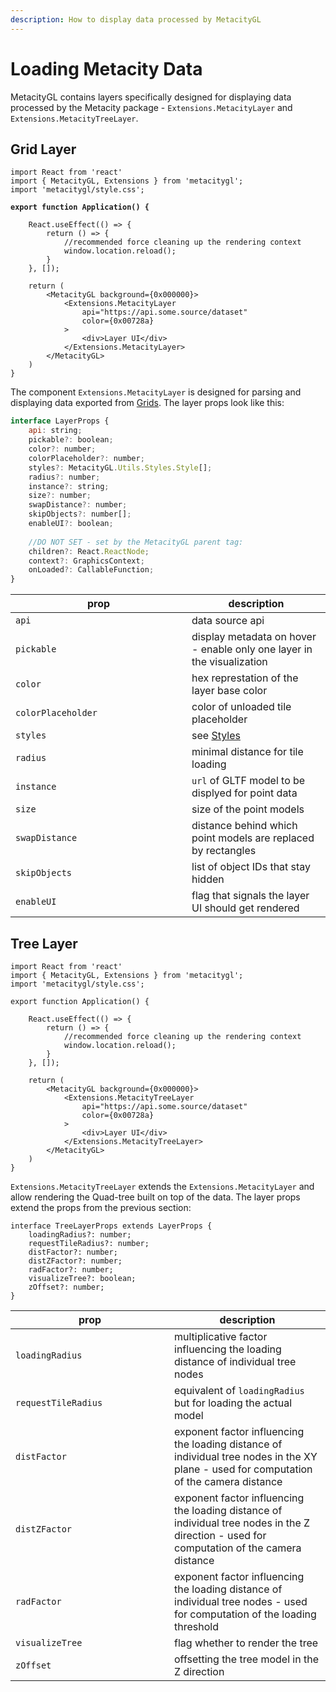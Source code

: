 ```yaml
---
description: How to display data processed by MetacityGL
---
```


# Loading Metacity Data

MetacityGL contains layers specifically designed for displaying data processed by the Metacity package - `Extensions.MetacityLayer` and `Extensions.MetacityTreeLayer`.

## Grid Layer

<pre class="language-tsx"><code class="lang-tsx">import React from 'react'
import { MetacityGL, Extensions } from 'metacitygl';
import 'metacitygl/style.css';

<strong>export function Application() {
</strong>
    React.useEffect(() => {
        return () => {
            //recommended force cleaning up the rendering context
            window.location.reload();
        }
    }, []);

    return (
        &#x3C;MetacityGL background={0x000000}>
            &#x3C;Extensions.MetacityLayer
                api="https://api.some.source/dataset"
                color={0x00728a}
            >
                &#x3C;div>Layer UI&#x3C;/div>
            &#x3C;/Extensions.MetacityLayer>
        &#x3C;/MetacityGL>
    )
}
</code></pre>

The component `Extensions.MetacityLayer` is designed for parsing and displaying data exported from [Grids](../../metacity/grids.md). The layer props look like this:&#x20;

```jsx
interface LayerProps {
    api: string;
    pickable?: boolean;
    color?: number;
    colorPlaceholder?: number;
    styles?: MetacityGL.Utils.Styles.Style[];
    radius?: number;
    instance?: string;
    size?: number;
    swapDistance?: number;
    skipObjects?: number[];
    enableUI?: boolean;
    
    //DO NOT SET - set by the MetacityGL parent tag:
    children?: React.ReactNode;
    context?: GraphicsContext;
    onLoaded?: CallableFunction;
}
```

<table><thead><tr><th width="266">prop</th><th>description</th></tr></thead><tbody><tr><td><code>api</code></td><td>data source api</td></tr><tr><td><code>pickable</code></td><td>display metadata on hover - enable only one layer in the visualization</td></tr><tr><td><code>color</code></td><td>hex represtation of the layer base color</td></tr><tr><td><code>colorPlaceholder</code></td><td>color of unloaded tile placeholder</td></tr><tr><td><code>styles</code></td><td>see <a href="broken-reference">Styles</a></td></tr><tr><td><code>radius</code></td><td>minimal distance for tile loading </td></tr><tr><td><code>instance</code></td><td><code>url</code> of GLTF model to be displyed for point data</td></tr><tr><td><code>size</code></td><td>size of the point models</td></tr><tr><td><code>swapDistance</code></td><td>distance behind which point models are replaced by rectangles </td></tr><tr><td><code>skipObjects</code></td><td>list of object IDs that stay hidden</td></tr><tr><td><code>enableUI</code></td><td>flag that signals the layer UI should get rendered</td></tr></tbody></table>

## Tree Layer

```tsx
import React from 'react'
import { MetacityGL, Extensions } from 'metacitygl';
import 'metacitygl/style.css';

export function Application() {

    React.useEffect(() => {
        return () => {
            //recommended force cleaning up the rendering context
            window.location.reload();
        }
    }, []);

    return (
        <MetacityGL background={0x000000}>
            <Extensions.MetacityTreeLayer
                api="https://api.some.source/dataset"
                color={0x00728a}
            >
                <div>Layer UI</div>
            </Extensions.MetacityTreeLayer>
        </MetacityGL>
    )
}
```

`Extensions.MetacityTreeLayer` extends the `Extensions.MetacityLayer` and allow rendering the Quad-tree built on top of the data. The layer props extend the props from the previous section:

```tsx
interface TreeLayerProps extends LayerProps {
    loadingRadius?: number;
    requestTileRadius?: number;
    distFactor?: number;
    distZFactor?: number;
    radFactor?: number;
    visualizeTree?: boolean;
    zOffset?: number;
}
```

<table><thead><tr><th width="238">prop</th><th>description</th></tr></thead><tbody><tr><td><code>loadingRadius</code></td><td>multiplicative factor influencing the loading distance of individual tree nodes</td></tr><tr><td><code>requestTileRadius</code></td><td>equivalent of <code>loadingRadius</code> but for loading the actual model</td></tr><tr><td><code>distFactor</code></td><td>exponent factor influencing the loading distance of individual tree nodes in the XY plane - used for computation of the camera distance</td></tr><tr><td><code>distZFactor</code></td><td>exponent factor influencing the loading distance of individual tree nodes in the Z direction - used for computation of the camera distance</td></tr><tr><td><code>radFactor</code></td><td>exponent factor influencing the loading distance of individual tree nodes - used for computation of the loading threshold</td></tr><tr><td><code>visualizeTree</code></td><td>flag whether to render the tree</td></tr><tr><td><code>zOffset</code></td><td>offsetting the tree model in the Z direction</td></tr></tbody></table>

